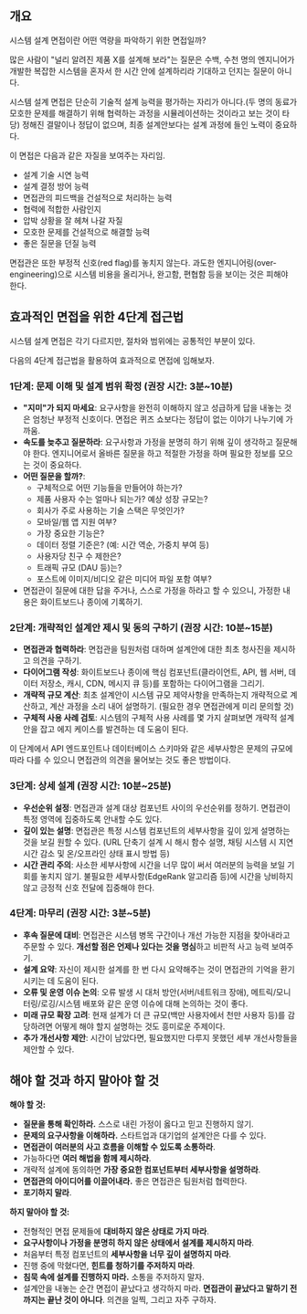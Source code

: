 ## 개요

시스템 설계 면접이란 어떤 역량을 파악하기 위한 면접일까?

많은 사람이 "널리 알려진 제품 X를 설계해 보라"는 질문은 수백, 수천 명의 엔지니어가 개발한 복잡한 시스템을 혼자서 한 시간 안에 설계하리라 기대하고 던지는 질문이 아니다.

시스템 설계 면접은 단순히 기술적 설계 능력을 평가하는 자리가 아니다.(두 명의 동료가 모호한 문제를 해결하기 위해 협력하는 과정을 시뮬레이션하는 것이라고 보는 것이 타당) 정해진 결말이나 정답이 없으며, 최종 설계안보다는 설계 과정에 들인 노력이 중요하다.

이 면접은 다음과 같은 자질을 보여주는 자리임.

-   설계 기술 시연 능력
-   설계 결정 방어 능력
-   면접관의 피드백을 건설적으로 처리하는 능력
-   협력에 적합한 사람인지
-   압박 상황을 잘 헤쳐 나갈 자질
-   모호한 문제를 건설적으로 해결할 능력
-   좋은 질문을 던질 능력

면접관은 또한 부정적 신호(red flag)를 놓치지 않는다. 과도한 엔지니어링(over-engineering)으로 시스템 비용을 올리거나, 완고함, 편협함 등을 보이는 것은 피해야 한다.

## 효과적인 면접을 위한 4단계 접근법

시스템 설계 면접은 각기 다르지만, 절차와 범위에는 공통적인 부분이 있다.

다음의 4단계 접근법을 활용하여 효과적으로 면접에 임해보자.

### 1단계: 문제 이해 및 설계 범위 확정 (권장 시간: 3분~10분) 

-   **"지미"가 되지 마세요**: 요구사항을 완전히 이해하지 않고 성급하게 답을 내놓는 것은 엄청난 부정적 신호이다. 면접은 퀴즈 쇼보다는 정답이 없는 이야기 나누기에 가까움.
-   **속도를 늦추고 질문하라**: 요구사항과 가정을 분명히 하기 위해 깊이 생각하고 질문해야 한다. 엔지니어로서 올바른 질문을 하고 적절한 가정을 하며 필요한 정보를 모으는 것이 중요하다.
-   **어떤 질문을 할까?**:
    -   구체적으로 어떤 기능들을 만들어야 하는가?
    -   제품 사용자 수는 얼마나 되는가? 예상 성장 규모는?
    -   회사가 주로 사용하는 기술 스택은 무엇인가?
    -   모바일/웹 앱 지원 여부?
    -   가장 중요한 기능은?
    -   데이터 정렬 기준은? (예: 시간 역순, 가중치 부여 등)
    -   사용자당 친구 수 제한은?
    -   트래픽 규모 (DAU 등)는?
    -   포스트에 이미지/비디오 같은 미디어 파일 포함 여부?
-   면접관이 질문에 대한 답을 주거나, 스스로 가정을 하라고 할 수 있으니, 가정한 내용은 화이트보드나 종이에 기록하기.

### 2단계: 개략적인 설계안 제시 및 동의 구하기 (권장 시간: 10분~15분)

-   **면접관과 협력하라**: 면접관을 팀원처럼 대하며 설계안에 대한 최초 청사진을 제시하고 의견을 구하기.
-   **다이어그램 작성**: 화이트보드나 종이에 핵심 컴포넌트(클라이언트, API, 웹 서버, 데이터 저장소, 캐시, CDN, 메시지 큐 등)를 포함하는 다이어그램을 그리기.
-   **개략적 규모 계산**: 최초 설계안이 시스템 규모 제약사항을 만족하는지 개략적으로 계산하고, 계산 과정을 소리 내어 설명하기. (필요한 경우 면접관에게 미리 문의할 것)
-   **구체적 사용 사례 검토**: 시스템의 구체적 사용 사례를 몇 가지 살펴보면 개략적 설계안을 잡고 에지 케이스를 발견하는 데 도움이 된다.

이 단계에서 API 엔드포인트나 데이터베이스 스키마와 같은 세부사항은 문제의 규모에 따라 다를 수 있으니 면접관의 의견을 물어보는 것도 좋은 방법이다.

### 3단계: 상세 설계 (권장 시간: 10분~25분)

-   **우선순위 설정**: 면접관과 설계 대상 컴포넌트 사이의 우선순위를 정하기. 면접관이 특정 영역에 집중하도록 안내할 수도 있다.
-   **깊이 있는 설명**: 면접관은 특정 시스템 컴포넌트의 세부사항을 깊이 있게 설명하는 것을 보길 원할 수 있다. (URL 단축기 설계 시 해시 함수 설명, 채팅 시스템 시 지연시간 감소 및 온/오프라인 상태 표시 방법 등)
-   **시간 관리 주의**: 사소한 세부사항에 시간을 너무 많이 써서 여러분의 능력을 보일 기회를 놓치지 않기. 불필요한 세부사항(EdgeRank 알고리즘 등)에 시간을 낭비하지 않고 긍정적 신호 전달에 집중해야 한다.

### 4단계: 마무리 (권장 시간: 3분~5분)

-   **후속 질문에 대비**: 면접관은 시스템 병목 구간이나 개선 가능한 지점을 찾아내라고 주문할 수 있다. **개선할 점은 언제나 있다는 것을 명심**하고 비판적 사고 능력 보여주기.
-   **설계 요약**: 자신이 제시한 설계를 한 번 다시 요약해주는 것이 면접관의 기억을 환기시키는 데 도움이 된다.
-   **오류 및 운영 이슈 논의**: 오류 발생 시 대처 방안(서버/네트워크 장애), 메트릭/모니터링/로깅/시스템 배포와 같은 운영 이슈에 대해 논의하는 것이 좋다.
-   **미래 규모 확장 고려**: 현재 설계가 더 큰 규모(백만 사용자에서 천만 사용자 등)를 감당하려면 어떻게 해야 할지 설명하는 것도 흥미로운 주제이다.
-   **추가 개선사항 제안**: 시간이 남았다면, 필요했지만 다루지 못했던 세부 개선사항들을 제안할 수 있다.

## 해야 할 것과 하지 말아야 할 것

**해야 할 것:**

-   **질문을 통해 확인하라.** 스스로 내린 가정이 옳다고 믿고 진행하지 않기.
-   **문제의 요구사항을 이해하라.** 스타트업과 대기업의 설계안은 다를 수 있다.
-   **면접관이 여러분의 사고 흐름을 이해할 수 있도록 소통하라**.
-   가능하다면 **여러 해법을 함께 제시하라**.
-   개략적 설계에 동의하면 **가장 중요한 컴포넌트부터 세부사항을 설명하라**.
-   **면접관의 아이디어를 이끌어내라.** 좋은 면접관은 팀원처럼 협력한다.
-   **포기하지 말라**.

**하지 말아야 할 것:**

-   전형적인 면접 문제들에 **대비하지 않은 상태로 가지 마라**.
-   **요구사항이나 가정을 분명히 하지 않은 상태에서 설계를 제시하지 마라**.
-   처음부터 특정 컴포넌트의 **세부사항을 너무 깊이 설명하지 마라**.
-   진행 중에 막혔다면, **힌트를 청하기를 주저하지 마라**.
-   **침묵 속에 설계를 진행하지 마라.** 소통을 주저하지 말자.
-   설계안을 내놓는 순간 면접이 끝났다고 생각하지 마라. **면접관이 끝났다고 말하기 전까지는 끝난 것이 아니다**. 의견을 일찍, 그리고 자주 구하자.
